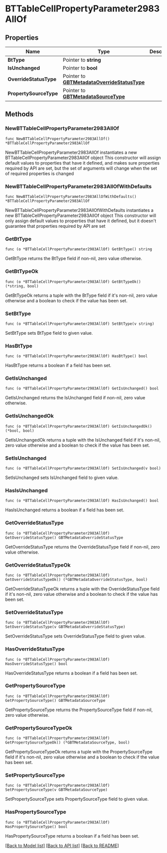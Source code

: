 # BTTableCellPropertyParameter2983AllOf

## Properties

Name | Type | Description | Notes
------------ | ------------- | ------------- | -------------
**BtType** | Pointer to **string** |  | [optional] 
**IsUnchanged** | Pointer to **bool** |  | [optional] 
**OverrideStatusType** | Pointer to [**GBTMetadataOverrideStatusType**](GBTMetadataOverrideStatusType.md) |  | [optional] 
**PropertySourceType** | Pointer to [**GBTMetadataSourceType**](GBTMetadataSourceType.md) |  | [optional] 

## Methods

### NewBTTableCellPropertyParameter2983AllOf

`func NewBTTableCellPropertyParameter2983AllOf() *BTTableCellPropertyParameter2983AllOf`

NewBTTableCellPropertyParameter2983AllOf instantiates a new BTTableCellPropertyParameter2983AllOf object
This constructor will assign default values to properties that have it defined,
and makes sure properties required by API are set, but the set of arguments
will change when the set of required properties is changed

### NewBTTableCellPropertyParameter2983AllOfWithDefaults

`func NewBTTableCellPropertyParameter2983AllOfWithDefaults() *BTTableCellPropertyParameter2983AllOf`

NewBTTableCellPropertyParameter2983AllOfWithDefaults instantiates a new BTTableCellPropertyParameter2983AllOf object
This constructor will only assign default values to properties that have it defined,
but it doesn't guarantee that properties required by API are set

### GetBtType

`func (o *BTTableCellPropertyParameter2983AllOf) GetBtType() string`

GetBtType returns the BtType field if non-nil, zero value otherwise.

### GetBtTypeOk

`func (o *BTTableCellPropertyParameter2983AllOf) GetBtTypeOk() (*string, bool)`

GetBtTypeOk returns a tuple with the BtType field if it's non-nil, zero value otherwise
and a boolean to check if the value has been set.

### SetBtType

`func (o *BTTableCellPropertyParameter2983AllOf) SetBtType(v string)`

SetBtType sets BtType field to given value.

### HasBtType

`func (o *BTTableCellPropertyParameter2983AllOf) HasBtType() bool`

HasBtType returns a boolean if a field has been set.

### GetIsUnchanged

`func (o *BTTableCellPropertyParameter2983AllOf) GetIsUnchanged() bool`

GetIsUnchanged returns the IsUnchanged field if non-nil, zero value otherwise.

### GetIsUnchangedOk

`func (o *BTTableCellPropertyParameter2983AllOf) GetIsUnchangedOk() (*bool, bool)`

GetIsUnchangedOk returns a tuple with the IsUnchanged field if it's non-nil, zero value otherwise
and a boolean to check if the value has been set.

### SetIsUnchanged

`func (o *BTTableCellPropertyParameter2983AllOf) SetIsUnchanged(v bool)`

SetIsUnchanged sets IsUnchanged field to given value.

### HasIsUnchanged

`func (o *BTTableCellPropertyParameter2983AllOf) HasIsUnchanged() bool`

HasIsUnchanged returns a boolean if a field has been set.

### GetOverrideStatusType

`func (o *BTTableCellPropertyParameter2983AllOf) GetOverrideStatusType() GBTMetadataOverrideStatusType`

GetOverrideStatusType returns the OverrideStatusType field if non-nil, zero value otherwise.

### GetOverrideStatusTypeOk

`func (o *BTTableCellPropertyParameter2983AllOf) GetOverrideStatusTypeOk() (*GBTMetadataOverrideStatusType, bool)`

GetOverrideStatusTypeOk returns a tuple with the OverrideStatusType field if it's non-nil, zero value otherwise
and a boolean to check if the value has been set.

### SetOverrideStatusType

`func (o *BTTableCellPropertyParameter2983AllOf) SetOverrideStatusType(v GBTMetadataOverrideStatusType)`

SetOverrideStatusType sets OverrideStatusType field to given value.

### HasOverrideStatusType

`func (o *BTTableCellPropertyParameter2983AllOf) HasOverrideStatusType() bool`

HasOverrideStatusType returns a boolean if a field has been set.

### GetPropertySourceType

`func (o *BTTableCellPropertyParameter2983AllOf) GetPropertySourceType() GBTMetadataSourceType`

GetPropertySourceType returns the PropertySourceType field if non-nil, zero value otherwise.

### GetPropertySourceTypeOk

`func (o *BTTableCellPropertyParameter2983AllOf) GetPropertySourceTypeOk() (*GBTMetadataSourceType, bool)`

GetPropertySourceTypeOk returns a tuple with the PropertySourceType field if it's non-nil, zero value otherwise
and a boolean to check if the value has been set.

### SetPropertySourceType

`func (o *BTTableCellPropertyParameter2983AllOf) SetPropertySourceType(v GBTMetadataSourceType)`

SetPropertySourceType sets PropertySourceType field to given value.

### HasPropertySourceType

`func (o *BTTableCellPropertyParameter2983AllOf) HasPropertySourceType() bool`

HasPropertySourceType returns a boolean if a field has been set.


[[Back to Model list]](../README.md#documentation-for-models) [[Back to API list]](../README.md#documentation-for-api-endpoints) [[Back to README]](../README.md)


